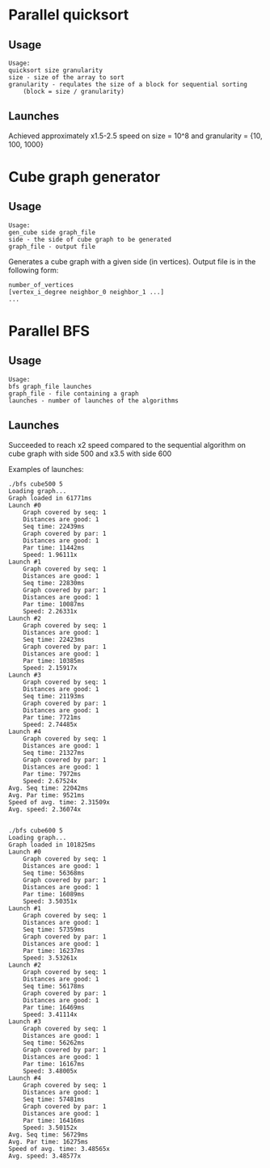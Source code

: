 # Parallel quicksort
## Usage

    Usage: 
    quicksort size granularity
    size - size of the array to sort
    granularity - requlates the size of a block for sequential sorting 
        (block = size / granularity)
## Launches
Achieved approximately x1.5-2.5 speed on size = 10^8 and granularity = {10, 100, 1000}
# Cube graph generator
## Usage
    Usage: 
    gen_cube side graph_file
    side - the side of cube graph to be generated
    graph_file - output file
Generates a cube graph with a given side (in vertices).
Output file is in the following form:

    number_of_vertices
    [vertex_i_degree neighbor_0 neighbor_1 ...]
    ...
# Parallel BFS
## Usage
    Usage: 
    bfs graph_file launches
    graph_file - file containing a graph
    launches - number of launches of the algorithms
## Launches
Succeeded to reach x2 speed compared to 
the sequential algorithm on cube graph with side 500 and x3.5 with side 600

Examples of launches:

    ./bfs cube500 5
    Loading graph...
    Graph loaded in 61771ms
    Launch #0
        Graph covered by seq: 1
        Distances are good: 1
        Seq time: 22439ms
        Graph covered by par: 1
        Distances are good: 1
        Par time: 11442ms
        Speed: 1.96111x
    Launch #1
        Graph covered by seq: 1
        Distances are good: 1
        Seq time: 22830ms
        Graph covered by par: 1
        Distances are good: 1
        Par time: 10087ms
        Speed: 2.26331x
    Launch #2
        Graph covered by seq: 1
        Distances are good: 1
        Seq time: 22423ms
        Graph covered by par: 1
        Distances are good: 1
        Par time: 10385ms
        Speed: 2.15917x
    Launch #3
        Graph covered by seq: 1
        Distances are good: 1
        Seq time: 21193ms
        Graph covered by par: 1
        Distances are good: 1
        Par time: 7721ms
        Speed: 2.74485x
    Launch #4
        Graph covered by seq: 1
        Distances are good: 1
        Seq time: 21327ms
        Graph covered by par: 1
        Distances are good: 1
        Par time: 7972ms
        Speed: 2.67524x
    Avg. Seq time: 22042ms
    Avg. Par time: 9521ms
    Speed of avg. time: 2.31509x
    Avg. speed: 2.36074x
    

    ./bfs cube600 5
    Loading graph...
    Graph loaded in 101825ms
    Launch #0
        Graph covered by seq: 1
        Distances are good: 1
        Seq time: 56368ms
        Graph covered by par: 1
        Distances are good: 1
        Par time: 16089ms
        Speed: 3.50351x
    Launch #1
        Graph covered by seq: 1
        Distances are good: 1
        Seq time: 57359ms
        Graph covered by par: 1
        Distances are good: 1
        Par time: 16237ms
        Speed: 3.53261x
    Launch #2
        Graph covered by seq: 1
        Distances are good: 1
        Seq time: 56178ms
        Graph covered by par: 1
        Distances are good: 1
        Par time: 16469ms
        Speed: 3.41114x
    Launch #3
        Graph covered by seq: 1
        Distances are good: 1
        Seq time: 56262ms
        Graph covered by par: 1
        Distances are good: 1
        Par time: 16167ms
        Speed: 3.48005x
    Launch #4
        Graph covered by seq: 1
        Distances are good: 1
        Seq time: 57481ms
        Graph covered by par: 1
        Distances are good: 1
        Par time: 16416ms
        Speed: 3.50152x
    Avg. Seq time: 56729ms
    Avg. Par time: 16275ms
    Speed of avg. time: 3.48565x
    Avg. speed: 3.48577x